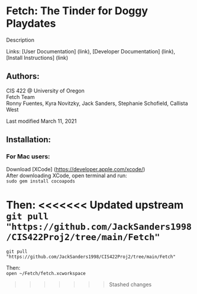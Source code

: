 # Fetch: The Tinder for Doggy Playdates

Description

Links: [User Documentation] (link), [Developer Documentation] (link), [Install Instructions] (link)

## Authors:

CIS 422 @ University of Oregon  
Fetch Team  
Ronny Fuentes, Kyra Novitzky, Jack Sanders, Stephanie Schofield, Callista West  

Last modified March 11, 2021

## Installation:

### For Mac users:

Download [XCode] (https://developer.apple.com/xcode/)  
After downloading XCode, open terminal and run:  
`sudo gem install cocoapods`

Then: 
<<<<<<< Updated upstream
`git pull "https://github.com/JackSanders1998/CIS422Proj2/tree/main/Fetch" `
=======
`git pull "https://github.com/JackSanders1998/CIS422Proj2/tree/main/Fetch" `

Then:  
`open ~/Fetch/fetch.xcworkspace`
>>>>>>> Stashed changes
